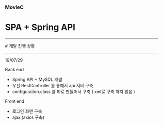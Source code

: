 ### MovieC
# SPA + Spring API
<hr>
# 개발 진행 상황
<hr>
19/07/29

Back end
- Spring API + MySQL 개발
- 우선 RestController 를 통해서 api 서버 구축 
- configuration.class 를 따로 만들어서 구축 
    ( xml로 구축 하지 않음 )

Front end
- 로그인 화면 구축 
- ajax (axios 구축)